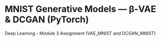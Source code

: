 # MNIST Generative Models — β-VAE & DCGAN (PyTorch)

Deep Learning - Module 3 Assignment (VAE_MNIST and DCGAN_MNIST)
